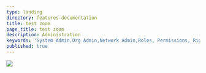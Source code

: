 ```yaml
---
type: landing
directory: features-documentation
title: test zoom
page_title: test zoom
description: Administration
keywords: 'System Admin,Org Admin,Network Admin,Roles, Permissions, Rights'
published: true
---
```


<img class="zoom1" src="img/zoom/Create_book.png" data-zoom-image="img/zoom/Create_book.png" />



<script>
$(".zoom1").elevateZoom({
  zoomType	 : "lens",
  lensShape  : "round",
  lensSize   : 200,
  responsive : true,
  scrollZoom : true,
});

</script>

